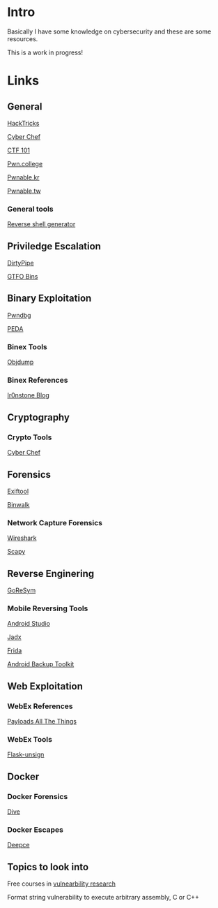 # Intro

Basically I have some knowledge on cybersecurity and these are some resources.

This is a work in progress!

# Links

## General

[HackTricks](https://book.hacktricks.xyz/welcome/readme)

[Cyber Chef](https://gchq.github.io/CyberChef/)

[CTF 101](https://ctf101.org/)

[Pwn.college](https://pwn.college/)

[Pwnable.kr](https://pwnable.kr/)

[Pwnable.tw](https://pwnable.tw/)

### General tools

[Reverse shell generator](https://www.revshells.com/)


## Priviledge Escalation

[DirtyPipe](https://github.com/AlexisAhmed/CVE-2022-0847-DirtyPipe-Exploits)

[GTFO Bins](https://gtfobins.github.io/)

## Binary Exploitation

[Pwndbg](https://github.com/pwndbg/pwndbg)
 
[PEDA](https://github.com/longld/peda)

### Binex Tools

[Objdump](https://man7.org/linux/man-pages/man1/objdump.1.html)

### Binex References

[Ir0nstone Blog](https://ir0nstone.gitbook.io/notes/)

## Cryptography

### Crypto Tools

[Cyber Chef](https://gchq.github.io/CyberChef/)

## Forensics

[Exiftool](https://github.com/exiftool/exiftool)

[Binwalk](https://github.com/ReFirmLabs/binwalk)

### Network Capture Forensics

[Wireshark](https://www.wireshark.org/)

[Scapy](https://scapy.readthedocs.io/en/latest/introduction.html)

## Reverse Enginering

[GoReSym](https://github.com/mandiant/GoReSym)

### Mobile Reversing Tools

[Android Studio](https://developer.android.com/studio)

[Jadx](https://github.com/skylot/jadx)

[Frida](https://frida.re/docs/)

[Android Backup Toolkit](https://sourceforge.net/projects/android-backup-processor/)

## Web Exploitation

### WebEx References

[Payloads All The Things](https://swisskyrepo.github.io/PayloadsAllTheThings/)

### WebEx Tools

[Flask-unsign](https://book.hacktricks.xyz/network-services-pentesting/pentesting-web/flask)

## Docker

### Docker Forensics

[Dive](https://github.com/wagoodman/dive)

### Docker Escapes

[Deepce](https://github.com/stealthcopter/deepce)

## Topics to look into

Free courses in [vulnearbility research](https://p.ost2.fyi/courses)

Format string vulnerability to execute arbitrary assembly, C or C++
